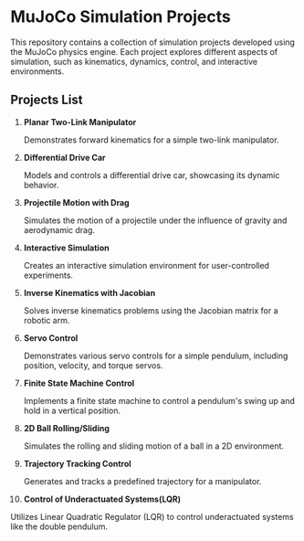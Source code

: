 # MuJoCo Simulation Projects

This repository contains a collection of simulation projects developed using the MuJoCo physics engine. Each project explores different aspects of simulation, such as kinematics, dynamics, control, and interactive environments.

## Projects List

1. **Planar Two-Link Manipulator**

   Demonstrates forward kinematics for a simple two-link manipulator.

2. **Differential Drive Car**

   Models and controls a differential drive car, showcasing its dynamic behavior.

3. **Projectile Motion with Drag**

   Simulates the motion of a projectile under the influence of gravity and aerodynamic drag.

4. **Interactive Simulation**

   Creates an interactive simulation environment for user-controlled experiments.

5. **Inverse Kinematics with Jacobian**

   Solves inverse kinematics problems using the Jacobian matrix for a robotic arm.

6. **Servo Control**

   Demonstrates various servo controls for a simple pendulum, including position, velocity, and torque servos.

7. **Finite State Machine Control**

   Implements a finite state machine to control a pendulum's swing up and hold in a vertical position.

8. **2D Ball Rolling/Sliding**

   Simulates the rolling and sliding motion of a ball in a 2D environment.

9. **Trajectory Tracking Control**

   Generates and tracks a predefined trajectory for a manipulator.

10. **Control of Underactuated Systems(LQR)**

   Utilizes Linear Quadratic Regulator (LQR) to control underactuated systems like the double pendulum.
   


